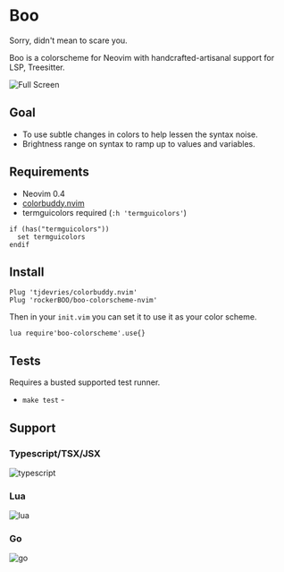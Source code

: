 # Boo

Sorry, didn't mean to scare you.

Boo is a colorscheme for Neovim with handcrafted-artisanal support for LSP, Treesitter.

![Full Screen](https://user-images.githubusercontent.com/15027/98894239-5bcd8780-2472-11eb-9ca4-a2c3142a848a.png)

## Goal

- To use subtle changes in colors to help lessen the syntax noise.
- Brightness range on syntax to ramp up to values and variables.

## Requirements

* Neovim 0.4
* [colorbuddy.nvim](https://github.com/tjdevries/colorbuddy.nvim)
* termguicolors required (`:h 'termguicolors'`) 

```vimscript
if (has("termguicolors"))
  set termguicolors
endif
```

## Install

```vimscript
Plug 'tjdevries/colorbuddy.nvim'
Plug 'rockerBOO/boo-colorscheme-nvim'
```

Then in your `init.vim` you can set it to use it as your color scheme.

```vimscript
lua require'boo-colorscheme'.use{}
```

## Tests

Requires a busted supported test runner. 

- `make test` - 


## Support

### Typescript/TSX/JSX

![typescript](https://user-images.githubusercontent.com/15027/98894240-5c661e00-2472-11eb-9bbe-96cca05c5590.png)

### Lua

![lua](https://user-images.githubusercontent.com/15027/98894334-9505f780-2472-11eb-9b73-b76b2b1f68b9.png)

### Go

![go](https://user-images.githubusercontent.com/15027/101699325-ef31b280-3a48-11eb-94e8-a89152204358.png)

